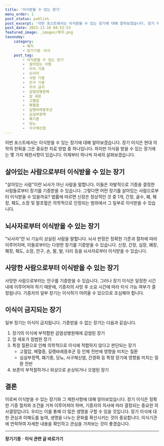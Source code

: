 ```yaml
---
title: '이식받을 수 있는 장기'
menu_order: 1
post_status: publish
post_excerpt: '이번 포스트에서는 이식받을 수 있는 장기에 대해 알아보겠습니다. 장기 이식은 현대 의학의 한획을 그은 중요한 치료 방법 중 하나입니다. 하지만 이식을 받을 수 있는 장기에는 몇 가지 제한사항이 있습니다. 이제부터 하나씩 자세히 살펴보겠습니다.'
post_date: 2023-11-16 04:52:53
featured_image: _images/복지.png
taxonomy:
    category:
        - 복지
        - 장기기증ㆍ이식
    post_tag:
        - 이식받을 수 있는 장기
        -  살아있는 사람
        -  이식 기증
        -  뇌사자
        -  사망 기증
        -  안구 기증
        -  이식 금지
        -  감염성병원체
        -  암 세포
        -  고혈압
        -  패혈증
        -  길랭바레증후군
        -  심실부정맥
        -  폐기종
        -  당뇨
        -  사구체신염
---
```



이번 포스트에서는 이식받을 수 있는 장기에 대해 알아보겠습니다. 장기 이식은 현대 의학의 한획을 그은 중요한 치료 방법 중 하나입니다. 하지만 이식을 받을 수 있는 장기에는 몇 가지 제한사항이 있습니다. 이제부터 하나씩 자세히 살펴보겠습니다.

## 살아있는 사람으로부터 이식받을 수 있는 장기

"살아있는 사람"이란 뇌사가 아닌 사람을 말합니다. 이들은 자발적으로 기증을 결정한 사람들로부터 장기를 기증받을 수 있습니다. 그렇다면 어떤 장기를 살아있는 사람으로부터 이식받을 수 있을까요? 법률에 따르면 신장은 정상적인 것 중 1개, 간장, 골수, 폐, 췌장, 췌도, 소장 및 말초혈은 의학적으로 인정되는 범위에서 그 일부로 이식받을 수 있습니다.

## 뇌사자로부터 이식받을 수 있는 장기

"뇌사자"란 뇌 기능이 상실된 사람을 말합니다. 뇌사 판정은 정확한 기준과 절차에 따라 이루어지며, 이들로부터는 다양한 장기를 기증받을 수 있습니다. 신장, 간장, 심장, 폐장, 췌장, 췌도, 소장, 안구, 손, 팔, 발, 다리 등을 뇌사자로부터 이식받을 수 있습니다.

## 사망한 사람으로부터 이식받을 수 있는 장기

사망한 사람으로부터는 안구를 기증받을 수 있습니다. 그러나 장기 이식은 일정한 시간 내에 이루어져야 하기 때문에, 기증자의 사망 후 소요 시간에 따라 이식 가능 여부가 결정됩니다. 기증자의 일부 장기는 이식하기 어려울 수 있으므로 조심해야 합니다.

## 이식이 금지되는 장기

일부 장기는 이식이 금지됩니다. 기증받을 수 없는 장기는 다음과 같습니다.
1. 장기의 이식에 부적합한 감염성병원체에 감염된 장기
2. 암 세포가 침범한 장기
3. 특정 질환으로 인해 의학적으로 이식에 적합하지 않다고 판단되는 장기
   - 고혈압, 패혈증, 길랭바레증후군 등 인체 전반에 영향을 미치는 질환
   - 심실부정맥, 폐기종, 당뇨, 사구체신염, 간경화 등 특정 장기에 영향을 미치는 질환 전반
4. 보존이 부적절하거나 외상으로 손상되거나 오염된 장기

## 결론

이로써 이식받을 수 있는 장기와 그 제한사항에 대해 알아보았습니다. 장기 이식은 정확한 기증 절차와 조건을 거쳐 이루어져야 하며, 기증자의 의사에 따라 결정되는 중요한 의사결정입니다. 우리는 이를 통해 더 많은 생명을 구할 수 있을 것입니다. 장기 이식에 대한 관심과 이해도를 높여, 생명을 나누는 문화를 확산시키는 것이 중요합니다. 이식기관에 연락하여 자세한 내용을 확인하고 관심을 가져보는 것이 좋겠습니다.
<!-- wp:separator -->
<hr class="wp-block-separator has-alpha-channel-opacity"/>
<!-- /wp:separator -->

<!-- wp:group {"backgroundColor":"base","layout":{"type":"constrained"}} -->
<div class="wp-block-group has-base-background-color has-background"><!-- wp:paragraph {"align":"center","fontSize":"medium"} -->
<p class="has-text-align-center has-large-font-size"><strong>장기기증ㆍ이식 관련 글 바로가기</strong></p>
<!-- /wp:paragraph -->


<!-- wp:latest-posts
{"categories":[{"id":23730,"count":19,"description":"","link":"https://uknowlaw.com/category/%ec%9e%a5%ea%b8%b0%ea%b8%b0%ec%a6%9d%e3%86%8d%ec%9d%b4%ec%8b%9d/","name":"장기기증ㆍ이식","slug":"장기기증ㆍ이식","taxonomy":"category","parent":0,"meta":[],"_links":{"self":[{"href":"https://uknowlaw.com/wp-json/wp/v2/categories/23730"}],"collection":[{"href":"https://uknowlaw.com/wp-json/wp/v2/categories"}],"about":[{"href":"https://uknowlaw.com/wp-json/wp/v2/taxonomies/category"}],"wp:post_type":[{"href":"https://uknowlaw.com/wp-json/wp/v2/posts?categories=23730"}],"curies":[{"name":"wp","href":"https://api.w.org/{rel}","templated":true}]}}],"postsToShow":100,"excerptLength":28,"postLayout":"grid","columns":2,"featuredImageAlign":"left","featuredImageSizeSlug":"large","fontSize":"small"} /--></div>
<!-- /wp:group -->